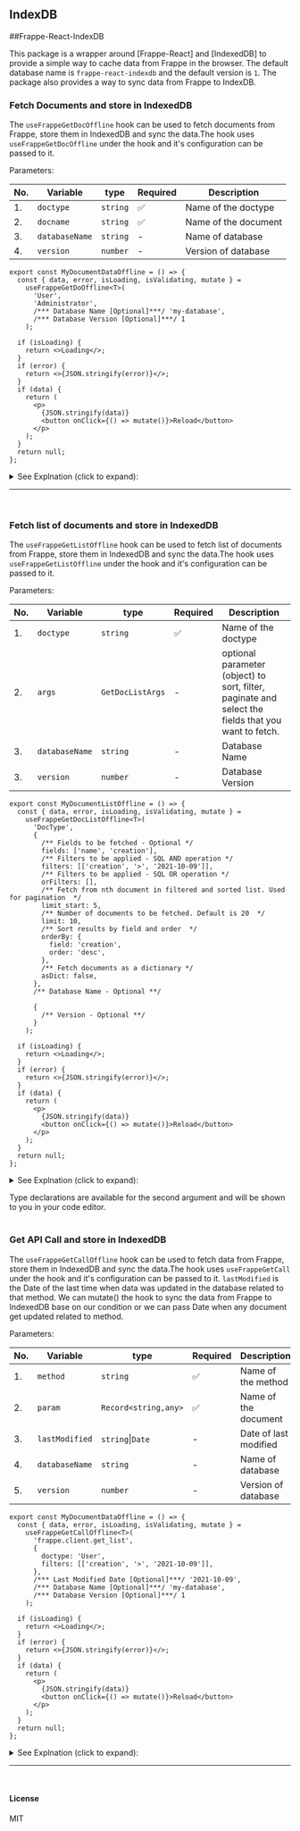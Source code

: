 ## IndexDB

##Frappe-React-IndexDB

This package is a wrapper around [Frappe-React] and [IndexedDB] to provide a simple way to cache data from Frappe in the browser. The default database name is `frappe-react-indexdb` and the default version is `1`. The package also provides a way to sync data from Frappe to IndexDB.

### Fetch Documents and store in IndexedDB

The `useFrappeGetDocOffline` hook can be used to fetch documents from Frappe, store them in IndexedDB and sync the data.The hook uses `useFrappeGetDocOffline` under the hook and it's configuration can be passed to it.

Parameters:

| No. | Variable       | type     | Required | Description          |
| --- | -------------- | -------- | -------- | -------------------- |
| 1.  | `doctype`      | `string` | ✅       | Name of the doctype  |
| 2.  | `docname`      | `string` | ✅       | Name of the document |
| 3.  | `databaseName` | `string` | -        | Name of database     |
| 4.  | `version`      | `number` | -        | Version of database  |

```tsx
export const MyDocumentDataOffline = () => {
  const { data, error, isLoading, isValidating, mutate } =
    useFrappeGetDoOffline<T>(
      'User',
      'Administrator',
      /*** Database Name [Optional]***/ 'my-database',
      /*** Database Version [Optional]***/ 1
    );

  if (isLoading) {
    return <>Loading</>;
  }
  if (error) {
    return <>{JSON.stringify(error)}</>;
  }
  if (data) {
    return (
      <p>
        {JSON.stringify(data)}
        <button onClick={() => mutate()}>Reload</button>
      </p>
    );
  }
  return null;
};
```

<details><summary>See Explnation (click to expand):</summary>
<p>

The `useFrappeGetDocOffline` hook is used for fetching, storing, and syncing a document in IndexedDB. It takes in four parameters: `doctype`, `name`, `databaseName`, and `version`. The `doctype` parameter is the doctype of the document to be fetched, the `name` parameter is the name of the document, `databaseName` is an optional parameter for the name of the database to use, and `version` is an optional parameter for the version of the database to be used.

The hook returns an object (`SWRResponse`) with the following properties: `data`, `error`, `isLoading`, `isValidating`, and `mutate`. The type of the document to fetch is passed as a type parameter `T`.

The hook first checks if the data is in IndexedDB. If the data is present, it proceeds to check for the latest timestamp. If the data is not present, it set `shouldLoad` to `true`. The hook uses the `useGetLastFetched` hook to check the last fetched data in IndexedDB.

If data is in IndexDB then it checks for last fetched timestamp, if the last fetched timestamp is different from the timestamp fetched from the Frappe server, the hook sets a state variable `shouldLoad` to `true`.

If `shouldLoad` is `true` then proceeds to fetch data from the server using the `useFrappeGetDocList` hook.

The hook also stores the data in IndexedDB if it is fetched from the server. The hook also has a `forceRefresh` function which, when called, refetches the data from the server.

Overall the hook uses IndexedDB and server to fetch the latest data and store it for offline use case. It also provides a way to force refresh the data.

</p></details>

<hr/>
<br/>

### Fetch list of documents and store in IndexedDB

The `useFrappeGetListOffline` hook can be used to fetch list of documents from Frappe, store them in IndexedDB and sync the data.The hook uses `useFrappeGetListOffline` under the hook and it's configuration can be passed to it.

Parameters:

| No. | Variable       | type             | Required | Description                                                                                         |
| --- | -------------- | ---------------- | -------- | --------------------------------------------------------------------------------------------------- |
| 1.  | `doctype`      | `string`         | ✅       | Name of the doctype                                                                                 |
| 2.  | `args`         | `GetDocListArgs` | -        | optional parameter (object) to sort, filter, paginate and select the fields that you want to fetch. |
| 3.  | `databaseName` | `string`         | -        | Database Name                                                                                       |
| 3.  | `version`      | `number`         | -        | Database Version                                                                                    |

```tsx
export const MyDocumentListOffline = () => {
  const { data, error, isLoading, isValidating, mutate } =
    useFrappeGetDocListOffline<T>(
      'DocType',
      {
        /** Fields to be fetched - Optional */
        fields: ['name', 'creation'],
        /** Filters to be applied - SQL AND operation */
        filters: [['creation', '>', '2021-10-09']],
        /** Filters to be applied - SQL OR operation */
        orFilters: [],
        /** Fetch from nth document in filtered and sorted list. Used for pagination  */
        limit_start: 5,
        /** Number of documents to be fetched. Default is 20  */
        limit: 10,
        /** Sort results by field and order  */
        orderBy: {
          field: 'creation',
          order: 'desc',
        },
        /** Fetch documents as a dictionary */
        asDict: false,
      },
      /** Database Name - Optional **/

      {
        /** Version - Optional **/
      }
    );

  if (isLoading) {
    return <>Loading</>;
  }
  if (error) {
    return <>{JSON.stringify(error)}</>;
  }
  if (data) {
    return (
      <p>
        {JSON.stringify(data)}
        <button onClick={() => mutate()}>Reload</button>
      </p>
    );
  }
  return null;
};
```

<details><summary>See Explnation (click to expand):</summary>
<p>

The `useFrappeGetDocListOffline` hook is used for fetching, storing, and syncing a list of documents in IndexedDB. It takes in four parameters: `doctype`, `args`, `databaseName`, and `version`. The `doctype` parameter is the name of the doctype to fetch, the `args` parameter is an object that contains the arguments to pass (filters, pagination, etc), `databaseName` is an optional parameter for the name of the database to use, and `version` is an optional parameter for the version of the database to be used.

The hook returns an object (`SWRResponse`) with the following properties: `data`, `error`, `isLoading`, `isValidating`, and `mutate`. The type definition of the document object to fetch is passed as a type parameter `T`.

The hook first checks if the data is in IndexedDB. If the data is not present, it set `shouldLoad` to `true`. If the data is present, it proceeds to check for the latest count, it fetches the count from the Frappe server for comparison. The hook uses the `useGetLastFetched` hook to check the last fetched data in IndexedDB.

If the last fetched count is different from the count fetched from the Frappe server, it set `shouldLoad` to `true`. If same then the hook fetch timestamp from frappe for document for comparison.

If the last fetched timestamp is different from the timestamp fetched from the Frappe server, the hook sets a state variable `shouldLoad` to `true`.

If `shouldLoad` is `true` then proceeds to fetch data from the server using the `useFrappeGetDocList` hook.

The hook also stores the data in IndexedDB if it is fetched from the server. The hook also has a mutate function which, when called, refetches the data from the server.

Overall the hook uses IndexedDB and server to fetch the latest data and store it for offline use case. It also provides a way to force refresh the data.

</p></details>

Type declarations are available for the second argument and will be shown to you in your code editor.
<br/>
<br/>

### Get API Call and store in IndexedDB

The `useFrappeGetCallOffline` hook can be used to fetch data from Frappe, store them in IndexedDB and sync the data.The hook uses `useFrappeGetCall` under the hook and it's configuration can be passed to it. `lastModified` is the Date of the last time when data was updated in the database related to that method. We can mutate() the hook to sync the data from Frappe to IndexedDB base on our condition or we can pass Date when any document get updated related to method.

Parameters:

| No. | Variable       | type                 | Required | Description           |
| --- | -------------- | -------------------- | -------- | --------------------- |
| 1.  | `method`       | `string`             | ✅       | Name of the method    |
| 2.  | `param`        | `Record<string,any>` | ✅       | Name of the document  |
| 3.  | `lastModified` | `string`&vert;`Date` | -        | Date of last modified |
| 4.  | `databaseName` | `string`             | -        | Name of database      |
| 5.  | `version`      | `number`             | -        | Version of database   |

```tsx
export const MyDocumentDataOffline = () => {
  const { data, error, isLoading, isValidating, mutate } =
    useFrappeGetCallOffline<T>(
      'frappe.client.get_list',
      {
        doctype: 'User',
        filters: [['creation', '>', '2021-10-09']],
      },
      /*** Last Modified Date [Optional]***/ '2021-10-09',
      /*** Database Name [Optional]***/ 'my-database',
      /*** Database Version [Optional]***/ 1
    );

  if (isLoading) {
    return <>Loading</>;
  }
  if (error) {
    return <>{JSON.stringify(error)}</>;
  }
  if (data) {
    return (
      <p>
        {JSON.stringify(data)}
        <button onClick={() => mutate()}>Reload</button>
      </p>
    );
  }
  return null;
};
```

<details><summary>See Explnation (click to expand):</summary>
<p>

The `useFrappeGetCallOffline` hook is used for fetching, storing, and syncing data from IndexedDB for the "Get Call" method. It takes in five parameters: `method`, `params`, `lastModified`, `databaseName`, and `version`. The `method` parameter is the name of the method to call (will be dotted path e.g. "frappe.client.get_list"), the `params` parameter is an optional object that contains the parameters to pass to the `method`, `lastModified` is an optional parameter for the last modified date of the data, `databaseName` is an optional parameter for the name of the database to use, and `version` is an optional parameter for the version of the database to be used.

The hook returns an object (`SWRResponse`) with the following properties: `data`, `error`, `isLoading` `isValidating`, and `mutate`. The type of the data returned by the method is passed as a type parameter `T`.

The hook first checks if the data is in IndexedDB. If data not present is sets `shouldLoad` state to `true`. If the data is present, it proceeds to check if the data is modified.

If the last modified date provided as parameter is different from the last modified date fetched from the IndexDB, it set `shouldLoad` to `true`.

If `shouldLoad` is `true` then proceeds to fetch data from the server using the `useFrappeGetCall` hook.

</p></details>

<hr/>
<br/>

#### License

MIT
